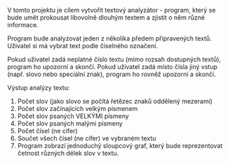 V tomto projektu je cílem vytvořit textový analyzátor - program, který se bude umět prokousat libovolně dlouhým textem a zjistit o něm různé informace.

Program bude analyzovat jeden z několika předem připravených textů. Uživatel si má vybrat text podle číselného označení.

Pokud uživatel zadá neplatné číslo textu (mimo rozsah dostupných textů), program ho upozorní a skončí. Pokud uživatel zadá místo čísla jiný vstup (např. slovo nebo speciální znak), program ho rovněž upozorní a skončí.

Výstup analýzy textu: 
1. Počet slov (jako slovo se počítá řetězec znaků oddělený mezerami)
2. Počet slov začínajících velkým písmenem
3. Počet slov psaných VELKÝMI písmeny
4. Počet slov psaných malými písmeny
5. Počet čísel (ne cifer)
6. Součet všech čísel (ne cifer) ve vybraném textu
7. Program zobrazí jednoduchý sloupcový graf, který bude reprezentovat četnost různých délek slov v textu.
